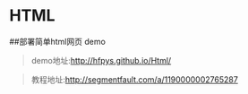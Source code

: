 ﻿# HTML

##部署简单html网页 demo

> demo地址:http://hfpys.github.io/Html/

> 教程地址:http://segmentfault.com/a/1190000002765287
